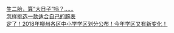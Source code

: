   
[生二胎，算“大日子”吗？......](http://www.dianyue.me/archives/293/rycuwnb2ham7sbb5/)  
[怎样挑选一款适合自己的腕表](http://www.dianyue.me/archives/830/6pcpgv4tn5fs4n0n/)  
[定了！2018年柳州各区中小学学区划分公布！今年学区又有新变化！](http://www.dianyue.me/archives/491/7kw6hd4wyut3g9kb/)